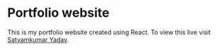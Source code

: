 # Portfolio website

This is my portfolio website created using React. To view this live visit [Satyamkumar Yadav](https://satyamkumaryadav.com).